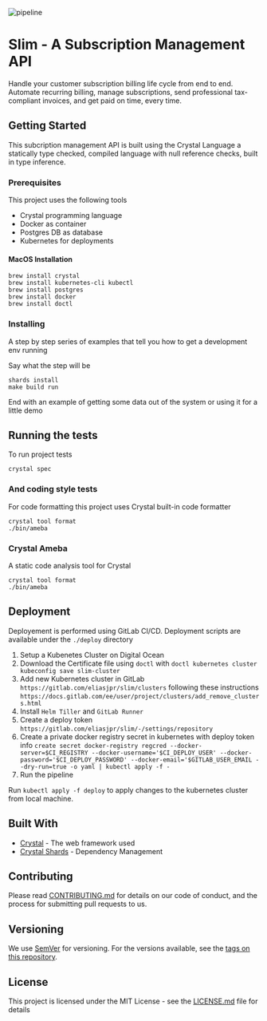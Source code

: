 ![pipeline](https://gitlab.com/eliasjpr/slim/badges/master/pipeline.svg?style=flat-square)

# Slim - A Subscription Management API

Handle your customer subscription billing life cycle from end to end. Automate recurring billing, manage subscriptions, send professional tax-compliant invoices, and get paid on time, every time.

## Getting Started

This subcription management API is built using the Crystal Language a statically type checked, compiled language with null reference checks, built in type inference.

### Prerequisites

This project uses the following tools

- Crystal programming language 
- Docker as container
- Postgres DB as database
- Kubernetes for deployments

#### MacOS Installation

```
brew install crystal
brew install kubernetes-cli kubectl
brew install postgres
brew install docker
brew install doctl
```

### Installing

A step by step series of examples that tell you how to get a development env running

Say what the step will be

```
shards install
make build run
```

End with an example of getting some data out of the system or using it for a little demo

## Running the tests

To run project tests

```
crystal spec
```

### And coding style tests

For code formatting this project uses Crystal built-in code formatter

```
crystal tool format
./bin/ameba
```

### Crystal Ameba

A static code analysis tool for Crystal

```
crystal tool format
./bin/ameba
```

## Deployment

Deployement is performed using GitLab CI/CD. Deployment scripts are available under the `./deploy` directory

1. Setup a Kubenetes Cluster on Digital Ocean
2. Download the Certificate file using `doctl` with `doctl kubernetes cluster kubeconfig save slim-cluster`
3. Add new Kubernetes cluster in GitLab `https://gitlab.com/eliasjpr/slim/clusters` following these instructions `https://docs.gitlab.com/ee/user/project/clusters/add_remove_clusters.html`
4. Install `Helm Tiller` and `GitLab Runner`
5. Create a deploy token `https://gitlab.com/eliasjpr/slim/-/settings/repository`
6. Create a private docker registry secret in kubernetes with deploy token info 
`create secret docker-registry regcred --docker-server=$CI_REGISTRY --docker-username='$CI_DEPLOY_USER' --docker-password='$CI_DEPLOY_PASSWORD' --docker-email='$GITLAB_USER_EMAIL --dry-run=true -o yaml | kubectl apply -f -`
5. Run the pipeline

Run `kubectl apply -f deploy` to apply changes to the kubernetes cluster from local machine.

## Built With

* [Crystal](https://crystal-lang.org/) - The web framework used
* [Crystal Shards](https://github.com/crystal-lang/shards) - Dependency Management

## Contributing

Please read [CONTRIBUTING.md](https://gist.github.com/PurpleBooth/b24679402957c63ec426) for details on our code of conduct, and the process for submitting pull requests to us.

## Versioning

We use [SemVer](http://semver.org/) for versioning. For the versions available, see the [tags on this repository](https://gitlab.com/eliasjpr/slim/-/tags). 

## License

This project is licensed under the MIT License - see the [LICENSE.md](LICENSE.md) file for details

